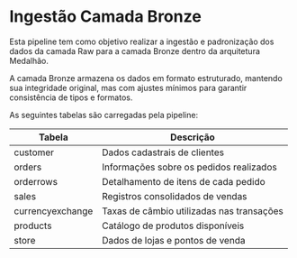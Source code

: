 # Ingestão Camada Bronze
Esta pipeline tem como objetivo realizar a ingestão e padronização dos dados da camada Raw para a camada Bronze dentro da arquitetura Medalhão.

A camada Bronze armazena os dados em formato estruturado, mantendo sua integridade original, mas com ajustes mínimos para garantir consistência de tipos e formatos.

As seguintes tabelas são carregadas pela pipeline:

| Tabela           | Descrição                                       |
|------------------|-------------------------------------------------|
| customer         | Dados cadastrais de clientes                    |
| orders           | Informações sobre os pedidos realizados         |
| orderrows        | Detalhamento de itens de cada pedido            |
| sales            | Registros consolidados de vendas                |
| currencyexchange | Taxas de câmbio utilizadas nas transações       |
| products         | Catálogo de produtos disponíveis                |
| store            | Dados de lojas e pontos de venda                |
